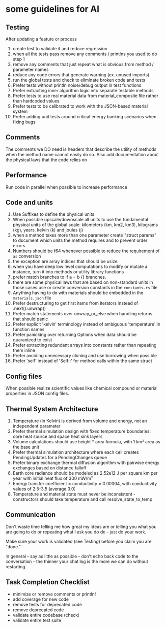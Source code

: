 # some guidelines for AI

## Testing

After updating a feature or process

1. create test to validate it and reduce regression
2. when all the tests pass remove any comments / printlns you used to do step 1
3. remove any comments that just repeat what is obvious from method / parameter names
4. reduce any code errors that generate warning (ex. unused imports)
5. run the global tests and check to eliminate broken code and tests
6. Prefer tests without println noise/debug output in test functions
7. Prefer extracting inner algorithm logic into separate testable methods
8. Prefer tests to use real material data from material_composite file rather than hardcoded values
9. Prefer tests to be calibrated to work with the JSON-based material system
10. Prefer adding unit tests around critical energy banking scenarios when fixing bugs

## Comments 

The comments we DO need is headers that describe the utility of methods when the method name cannot easily do so.
Also add documentation about the physical laws that the code relies on

## Performance 

Run code in parallel when possible to increase performance 

## Code and units

1. Use Suffixes to define the physical units
2. When possible upscale/downscale all units to use the fundamental
   physical  units of the global scale: kilometers (km, km2, km3), kilograms (kg), years, kelvin (k) and joules (j)
3. when a method takes more than one parameter create "struct params" to document which units the method requires and to prevent order errors
4. Numbers should be f64 whenever possible
   to reduce the requirement of `as` conversion
5. the exception are array indices that should be usize
6. when you have deep low level computations to modify or mutate a
   instance, turn it into methods or utility library functions
7. prefer match branches to if a = b {} branches.
8. there are some physical laws that are based on non-standard units
   in those cases use or create conversion constants in the `constants.rs` file
9. Anything having to do with materials should be embedded in the `materials.json` file
10. Prefer destructuring to get first items from iterators instead of .next().unwrap()
11. Prefer match statements over unwrap_or_else when handling returns that should panic
12. Prefer explicit 'kelvin' terminology instead of ambiguous 'temperature' in function names
13. Prefer panicking over returning Options when data should be guaranteed to exist
14. Prefer extracting redundant arrays into constants rather than repeating them inline
15. Prefer avoiding unnecessary cloning and use borrowing when possible
16. Prefer 'self' instead of 'Self::' for method calls within the same struct

## Config files

When possible realize scientific values like chemical compound or material properties in JSON config files.

## Thermal System Architecture

1. Temperature (in Kelvin) is derived from volume and energy, not an independent parameter
2. Prefer thermal simulation design with fixed temperature boundaries: core heat source and space heat sink layers
3. Volume calculations should use height * area formula, with 1 km² area as the base unit
4. Prefer thermal simulation architecture where each cell creates PendingUpdates for a PendingChanges queue
5. Prefer binary exchange thermal diffusion algorithm with pairwise energy exchanges based on distance falloff
6. Earth core radiance should be modeled as 2.52e12 J per square km per year with initial heat flux of 300 mW/m²
7. Energy transfer coefficient = conductivity × 0.00004, with conductivity values of 2.5-3.5 (average 3.0)
8. Temperature and material state must never be inconsistent - constructors should take temperature and call resolve_state_to_temp

## Communication 

Don't waste time telling me how great my ideas are or telling you what you are going to do or repeating what I ask you do do - just do your work. 

Make sure your work is validated (see Testing) 
before you claim you are "done."

In general - say as little as possible - don't echo back code to the conversation - the thinner your chat log is the more we can do without restarting. 

## Task Completion Checklist

* minimize or remove comments or println!
* add coverage for new code 
* remove tests for deprecated code 
* remove deprecated code
* validate entire codebase (check)
* validate entire test suite